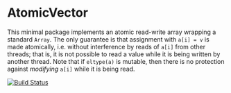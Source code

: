 # AtomicVector

This minimal package implements an atomic read-write array wrapping a standard `Array`. The only guarantee is that assignment with
`a[i] = v` is made atomically, i.e. without interference by reads of `a[i]` from other threads; that is, it is not possible to read a value while it is being written by another thread. Note that if `eltype(a)` is mutable, then there is no protection against *modifying* `a[i]` while it is being read.  

[![Build Status](https://github.com/abraunst/AtomicArrays.jl/actions/workflows/CI.yml/badge.svg?branch=main)](https://github.com/abraunst/AtomicArrays.jl/actions/workflows/CI.yml?query=branch%3Amain)
